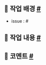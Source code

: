 ## 📍 작업 배경  [#](#background) <span id="background"></span>
<!-- 관련 이슈 링크 및 작업하게 된 이유/배경 설명 -->
- issue : #



## 📝 작업 내용  [#](#work_detail) <span id="work_detail"></span>
<!-- 주요 구현 사항 설명 -->
<!-- 필요 시, 응답값 예시 첨부 -->



## 💬 코멘트 [#](#comments) <span id="comments"></span>
<!-- 리뷰어에게 전달하고 싶은 사항, 리뷰 시 확인해야 하는 사항, 궁금한 사항 등-->

